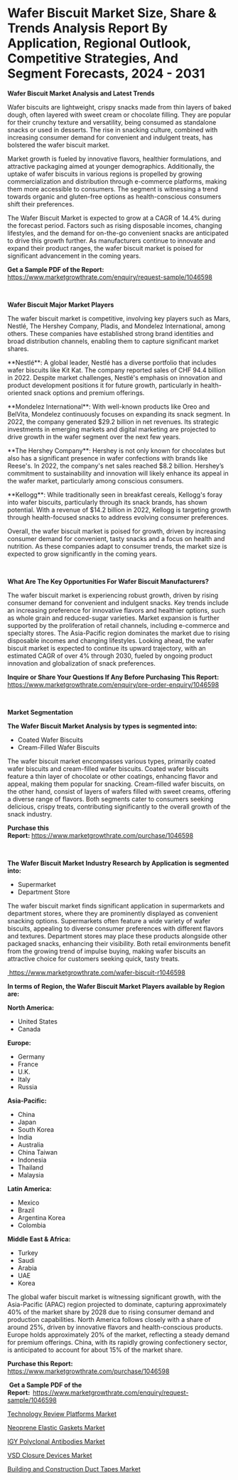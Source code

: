 <p><h1>Wafer Biscuit Market Size, Share & Trends Analysis Report By Application, Regional Outlook, Competitive Strategies, And Segment Forecasts, 2024 - 2031</h1></p><p><strong>Wafer Biscuit Market Analysis and Latest Trends</strong></p>
<p><p>Wafer biscuits are lightweight, crispy snacks made from thin layers of baked dough, often layered with sweet cream or chocolate filling. They are popular for their crunchy texture and versatility, being consumed as standalone snacks or used in desserts. The rise in snacking culture, combined with increasing consumer demand for convenient and indulgent treats, has bolstered the wafer biscuit market.</p><p>Market growth is fueled by innovative flavors, healthier formulations, and attractive packaging aimed at younger demographics. Additionally, the uptake of wafer biscuits in various regions is propelled by growing commercialization and distribution through e-commerce platforms, making them more accessible to consumers. The segment is witnessing a trend towards organic and gluten-free options as health-conscious consumers shift their preferences.</p><p>The Wafer Biscuit Market is expected to grow at a CAGR of 14.4% during the forecast period. Factors such as rising disposable incomes, changing lifestyles, and the demand for on-the-go convenient snacks are anticipated to drive this growth further. As manufacturers continue to innovate and expand their product ranges, the wafer biscuit market is poised for significant advancement in the coming years.</p></p>
<p><strong>Get a Sample PDF of the Report:&nbsp;</strong> <a href="https://www.marketgrowthrate.com/enquiry/request-sample/1046598">https://www.marketgrowthrate.com/enquiry/request-sample/1046598</a></p>
<p>&nbsp;</p>
<p><strong>Wafer Biscuit Major Market Players</strong></p>
<p><p>The wafer biscuit market is competitive, involving key players such as Mars, Nestlé, The Hershey Company, Pladis, and Mondelez International, among others. These companies have established strong brand identities and broad distribution channels, enabling them to capture significant market shares.</p><p>**Nestlé**: A global leader, Nestlé has a diverse portfolio that includes wafer biscuits like Kit Kat. The company reported sales of CHF 94.4 billion in 2022. Despite market challenges, Nestlé's emphasis on innovation and product development positions it for future growth, particularly in health-oriented snack options and premium offerings.</p><p>**Mondelez International**: With well-known products like Oreo and BelVita, Mondelez continuously focuses on expanding its snack segment. In 2022, the company generated $29.2 billion in net revenues. Its strategic investments in emerging markets and digital marketing are projected to drive growth in the wafer segment over the next few years.</p><p>**The Hershey Company**: Hershey is not only known for chocolates but also has a significant presence in wafer confections with brands like Reese's. In 2022, the company's net sales reached $8.2 billion. Hershey’s commitment to sustainability and innovation will likely enhance its appeal in the wafer market, particularly among conscious consumers.</p><p>**Kellogg**: While traditionally seen in breakfast cereals, Kellogg's foray into wafer biscuits, particularly through its snack brands, has shown potential. With a revenue of $14.2 billion in 2022, Kellogg is targeting growth through health-focused snacks to address evolving consumer preferences.</p><p>Overall, the wafer biscuit market is poised for growth, driven by increasing consumer demand for convenient, tasty snacks and a focus on health and nutrition. As these companies adapt to consumer trends, the market size is expected to grow significantly in the coming years.</p></p>
<p>&nbsp;</p>
<p><strong>What Are The Key Opportunities For Wafer Biscuit Manufacturers?</strong></p>
<p><p>The wafer biscuit market is experiencing robust growth, driven by rising consumer demand for convenient and indulgent snacks. Key trends include an increasing preference for innovative flavors and healthier options, such as whole grain and reduced-sugar varieties. Market expansion is further supported by the proliferation of retail channels, including e-commerce and specialty stores. The Asia-Pacific region dominates the market due to rising disposable incomes and changing lifestyles. Looking ahead, the wafer biscuit market is expected to continue its upward trajectory, with an estimated CAGR of over 4% through 2030, fueled by ongoing product innovation and globalization of snack preferences.</p></p>
<p><strong>Inquire or Share Your Questions If Any Before Purchasing This Report:</strong> <a href="https://www.marketgrowthrate.com/enquiry/pre-order-enquiry/1046598">https://www.marketgrowthrate.com/enquiry/pre-order-enquiry/1046598</a></p>
<p>&nbsp;</p>
<p><strong>Market Segmentation</strong></p>
<p><strong>The Wafer Biscuit Market Analysis by types is segmented into:</strong></p>
<p><ul><li>Coated Wafer Biscuits</li><li>Cream-Filled Wafer Biscuits</li></ul></p>
<p><p>The wafer biscuit market encompasses various types, primarily coated wafer biscuits and cream-filled wafer biscuits. Coated wafer biscuits feature a thin layer of chocolate or other coatings, enhancing flavor and appeal, making them popular for snacking. Cream-filled wafer biscuits, on the other hand, consist of layers of wafers filled with sweet creams, offering a diverse range of flavors. Both segments cater to consumers seeking delicious, crispy treats, contributing significantly to the overall growth of the snack industry.</p></p>
<p><strong>Purchase this Report:&nbsp;</strong><a href="https://www.marketgrowthrate.com/purchase/1046598">https://www.marketgrowthrate.com/purchase/1046598</a></p>
<p>&nbsp;</p>
<p><strong>The Wafer Biscuit Market Industry Research by Application is segmented into:</strong></p>
<p><ul><li>Supermarket</li><li>Department Store</li></ul></p>
<p><p>The wafer biscuit market finds significant application in supermarkets and department stores, where they are prominently displayed as convenient snacking options. Supermarkets often feature a wide variety of wafer biscuits, appealing to diverse consumer preferences with different flavors and textures. Department stores may place these products alongside other packaged snacks, enhancing their visibility. Both retail environments benefit from the growing trend of impulse buying, making wafer biscuits an attractive choice for customers seeking quick, tasty treats.</p></p>
<p><a href="https://www.marketgrowthrate.com/wafer-biscuit-r1046598">&nbsp;https://www.marketgrowthrate.com/wafer-biscuit-r1046598</a></p>
<p><strong>In terms of Region, the Wafer Biscuit Market Players available by Region are:</strong></p>
<p>
    <p> <strong> North America: </strong>
        <ul>
            <li>United States</li>
            <li>Canada</li>
        </ul>
        </p> 
    <p> <strong> Europe: </strong>
        <ul>
            <li>Germany</li>
            <li>France</li>
            <li>U.K.</li>
            <li>Italy</li>
            <li>Russia</li>
        </ul>
        </p> 
    <p> <strong> Asia-Pacific: </strong>
        <ul>
            <li>China</li>
            <li>Japan</li>
            <li>South Korea</li>
            <li>India</li>
            <li>Australia</li>
            <li>China Taiwan</li>
            <li>Indonesia</li>
            <li>Thailand</li>
            <li>Malaysia</li>
        </ul>
        </p> 
    <p> <strong> Latin America: </strong>
        <ul>
            <li>Mexico</li>
            <li>Brazil</li>
            <li>Argentina Korea</li>
            <li>Colombia</li>
        </ul>
        </p> 
    <p> <strong> Middle East & Africa: </strong>
        <ul>
            <li>Turkey</li>
            <li>Saudi</li>
            <li>Arabia</li>
            <li>UAE</li>
            <li>Korea</li>
        </ul>
    </p>
    </p>
<p><p>The global wafer biscuit market is witnessing significant growth, with the Asia-Pacific (APAC) region projected to dominate, capturing approximately 40% of the market share by 2028 due to rising consumer demand and production capabilities. North America follows closely with a share of around 25%, driven by innovative flavors and health-conscious products. Europe holds approximately 20% of the market, reflecting a steady demand for premium offerings. China, with its rapidly growing confectionery sector, is anticipated to account for about 15% of the market share.</p></p>
<p><strong>Purchase this Report: </strong><a href="https://www.marketgrowthrate.com/purchase/1046598">https://www.marketgrowthrate.com/purchase/1046598</a></p>
<p>&nbsp;<strong>Get a Sample PDF of the Report:&nbsp;&nbsp;</strong><a href="https://www.marketgrowthrate.com/enquiry/request-sample/1046598">https://www.marketgrowthrate.com/enquiry/request-sample/1046598</a></p>
<p><strong></strong></p>
<p><p><a href="https://issuu.com/reportprime-2/docs/technology-review-platforms-market-_4da0e339e888c9">Technology Review Platforms Market</a></p><p><a href="https://medium.com/@katelynhuerta65/what-are-the-growth-drivers-in-neoprene-elastic-gaskets-market-1e9d869bf2ed?postPublishedType=repub">Neoprene Elastic Gaskets Market</a></p><p><a href="https://github.com/mabutironaldo/Market-Research-Report-List-6/blob/main/igy-polyclonal-antibodies-market.md">IGY Polyclonal Antibodies Market</a></p><p><a href="https://www.linkedin.com/pulse/pioneering-growth-analyzing-global-vsd-closure-devices-qdnoc">VSD Closure Devices Market</a></p><p><a href="https://medium.com/@darrickfreeman65/global-building-and-construction-duct-tapes-market-landscape-future-trends-and-market-strategic-030fee64d0f3">Building and Construction Duct Tapes Market</a></p></p>